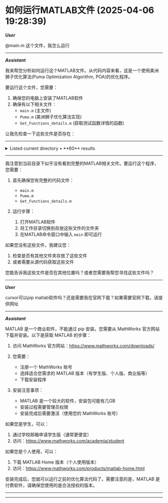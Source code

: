 <!-- Generated by SpecStory -->

# 如何运行MATLAB文件 (2025-04-06 19:28:39)

_**User**_

@main.m 这个文件，我怎么运行

---

_**Assistant**_

我来帮您分析如何运行这个MATLAB文件。从代码内容来看，这是一个使用美洲狮子优化算法(Puma Optimization Algorithm, POA)的优化程序。

要运行这个文件，您需要：

1. 确保您的电脑上安装了MATLAB软件
2. 确保有以下相关文件：
   - `main.m` (主文件)
   - `Puma.m` (美洲狮子优化算法实现)
   - `Get_Functions_details.m` (获取测试函数详情的函数)

让我先检查一下这些文件是否存在：


---

<details>
            <summary>Listed current directory • **60** results</summary>
        
| Name |
|-------|
| 📁 `downloads` |
| 📄 `必用【南网所有城市】提取电价终结版.py` |
| 📄 `南网电价查询.py` |
| 📄 `低空经济成本.py` |
| 📄 `增强版成本模板V1.xlsx` |
| 📄 `增强版成本模板.xlsx` |
| 📄 `HTML.html` |
| 📄 `低空经济成本完整模块动态图.py` |
| 📄 `低空经济成本模块图.py` |
| 📄 `低空经济成本分析系统.xlsx` |
| 📄 `成本模板.xlsx` |
| 📁 `宏设置-分时电价` |
| 📁 `图片` |
| 📁 `南网电价信息提取` |
| 📄 `国网提取图片.py` |
| 📁 `.cursor` |
| 📁 `VBA城市县区列表.bas` |
| 📄 `msedgedriver.exe` |
| 📄 `工商储VBA..bas` |
| 📄 `电网单元格合并之云南V4.py` |
| 📄 `电网单元格合并之云南final.py` |
| 📁 `venv` |
| 📄 `国网电价提取.py` |
| 📄 `site-packages.code-workspace` |
| 📁 `敏感性分析` |
| 📄 `规划求解.md` |
| 📄 `敏感性报告.md` |
| 📄 `规划求解VBA` |
| 📄 `SolverMacro.bas` |
| 📄 `Module1.bas` |
| 📄 `loan_calculation_template.xlsx` |
| 📄 `create_loan_template.py` |
| 📄 `requirements.txt` |
| 📄 `README.md` |
| 📄 `完整敏感性分析.bas` |
| 📁 `杂项` |
| 📁 `.vscode` |
| 📄 `电网单元格合并之云南V3.py` |
| 📄 `电网单元格合并之广州深圳贵州V3.py` |
| 📄 `电网云南省excel更改.py` |
| 📁 `__pycache__` |
| 📄 `yunnan_excel_utils.py` |
| 📄 `temp_write_to_excel.py` |
| 📄 `电网链接更改.py` |
| 📄 `下载pdf.py` |
| 📄 `电网单元格进一步合并V2.py` |
| 📄 `南网图片转换excel.py` |
| 📄 `南网单元格合并贵州.py` |
| 📄 `电网单元格进一步合并.py` |
| 📄 `电网单元格合并.py` |
| 📄 `南网结合步骤pdf转excel.py` |
| 📄 `test_process.py` |
| 📄 `test_merge_result.xlsx` |
| 📄 `test_merge.py` |
| 📄 `南网提取电价信息(pdf转excel).py` |
| 📄 `电网.py` |
| 📄 `南网电价信息提取3.py` |
| 📁 `.git` |
| 📄 `PY国网` |
| 📄 `网页提取信息-VBA` |

</details>

---

我注意到当前目录下似乎没有看到完整的MATLAB相关文件。要运行这个程序，您需要：

1. 首先确保您有完整的代码文件：
   - `main.m`
   - `Puma.m`
   - `Get_Functions_details.m`

2. 运行步骤：
   1. 打开MATLAB软件
   2. 将工作目录切换到存放这些文件的文件夹
   3. 在MATLAB命令窗口中输入 `main` 即可运行

如果您没有这些文件，我建议您：

1. 检查是否有其他文件夹存放了这些文件
2. 或者需要从源代码获取这些文件

您能告诉我这些文件是否在其他位置吗？或者您需要我帮您寻找这些文件吗？

---

_**User**_

cursor可以pip matlab软件吗？还是需要我在官网下载？如果需要官网下载，请提供网址

---

_**Assistant**_

MATLAB 是一个商业软件，不能通过 pip 安装。您需要从 MathWorks 官方网站下载并安装。以下是获取 MATLAB 的步骤：

1. 访问 MathWorks 官方网站：https://www.mathworks.com/downloads/

2. 您需要：
   - 注册一个 MathWorks 账号
   - 选择适合您需求的 MATLAB 版本（有学生版、个人版、商业版等）
   - 下载安装程序

3. 安装注意事项：
   - MATLAB 是一个较大的软件，安装包可能有几GB
   - 安装过程需要管理员权限
   - 安装完成后需要激活（使用您的 MathWorks 账号）

如果您是学生，可以：
1. 通过学校邮箱申请学生版（通常更便宜）
2. 访问：https://www.mathworks.com/academia/student

如果您是个人使用，可以：
1. 下载 MATLAB Home 版本（个人使用版本）
2. 访问：https://www.mathworks.com/products/matlab-home.html

安装完成后，您就可以运行之前的优化算法代码了。需要注意的是，MATLAB 是付费软件，请确保您使用的是合法授权的版本。

---



---

